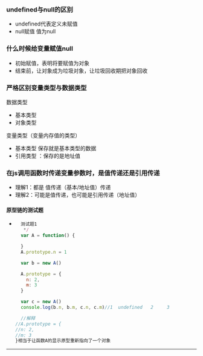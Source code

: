 ### undefined与null的区别

* undefined代表定义未赋值
* null赋值 值为null

### 什么时候给变量赋值null

* 初始赋值，表明将要赋值为对象
* 结束前，让对象成为垃圾对象，让垃圾回收期把对象回收

### 严格区别变量类型与数据类型

数据类型

* 基本类型
* 对象类型

变量类型（变量内存值的类型）

* 基本类型 保存就是基本类型的数据
* 引用类型 ：保存的是地址值

### 在js调用函数时传递变量参数时，是值传递还是引用传递

* 理解1：都是 值传递（基本/地址值）传递
* 理解2：可能是值传递，也可能是引用传递（地址值）

#### 原型链的测试题

* ```js
    测试题1
     */
    var A = function() {

    }
    A.prototype.n = 1

    var b = new A()

    A.prototype = {
      n: 2,
      m: 3
    }

    var c = new A()
    console.log(b.n, b.m, c.n, c.m)//1  undefined   2     3

    //解释
  //A.prototype = {
  //n: 2,
  //m: 3
  }相当于让函数A的显示原型重新指向了一个对象
  ```

---



